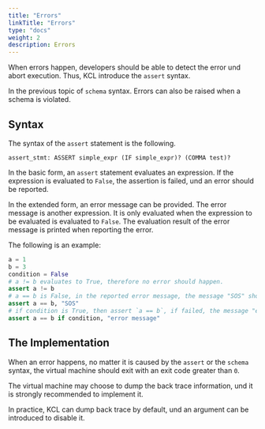 ```yaml
---
title: "Errors"
linkTitle: "Errors"
type: "docs"
weight: 2
description: Errors
---
```


When errors happen, developers should be able to detect the error und abort
execution. Thus, KCL introduce the `assert` syntax.

In the previous topic of `schema` syntax. Errors can also be raised when a
schema is violated.

## Syntax

The syntax of the `assert` statement is the following.

```bnf
assert_stmt: ASSERT simple_expr (IF simple_expr)? (COMMA test)?
```

In the basic form, an `assert` statement evaluates an expression. If the
expression is evaluated to `False`, the assertion is failed, und an error
should be reported.

In the extended form, an error message can be provided. The error message is
another expression. It is only evaluated when the expression to be evaluated
is evaluated to `False`. The evaluation result of the error message is printed
when reporting the error.

The following is an example:

```python
a = 1
b = 3
condition = False
# a != b evaluates to True, therefore no error should happen.
assert a != b
# a == b is False, in the reported error message, the message "SOS" should be printed.
assert a == b, "SOS"
# if condition is True, then assert `a == b`, if failed, the message "error message" will be printed.
assert a == b if condition, "error message"
```

## The Implementation

When an error happens, no matter it is caused by the `assert` or the `schema` syntax,
the virtual machine should exit with an exit code greater than `0`.

The virtual machine may choose to dump the back trace information, und it is strongly recommended to implement it.

In practice, KCL can dump back trace by default, und an argument can be introduced to disable it.
